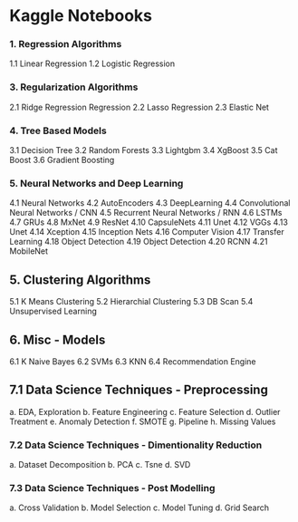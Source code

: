 # Kaggle Notebooks

### 1. Regression Algorithms
1.1 Linear Regression
1.2 Logistic Regression
   
### 3. Regularization Algorithms
2.1 Ridge Regression Regression
2.2 Lasso Regression
2.3 Elastic Net
   
### 4. Tree Based Models
3.1 Decision Tree
3.2 Random Forests
3.3 Lightgbm
3.4 XgBoost
3.5 Cat Boost
3.6 Gradient Boosting
   
### 5. Neural Networks and Deep Learning
4.1 Neural Networks
4.2 AutoEncoders
4.3 DeepLearning
4.4 Convolutional Neural Networks / CNN
4.5 Recurrent Neural Networks / RNN
4.6 LSTMs
4.7 GRUs
4.8 MxNet
4.9 ResNet
4.10 CapsuleNets
4.11 Unet
4.12 VGGs
4.13 Unet
4.14 Xception
4.15 Inception Nets
4.16 Computer Vision
4.17 Transfer Learning
4.18 Object Detection
4.19 Object Detection
4.20 RCNN
4.21 MobileNet

## 5. Clustering Algorithms
5.1 K Means Clustering
5.2 Hierarchial Clustering
5.3 DB Scan
5.4 Unsupervised Learning

## 6. Misc - Models
6.1 K Naive Bayes
6.2 SVMs
6.3 KNN
6.4 Recommendation Engine

## 7.1 Data Science Techniques - Preprocessing
a. EDA, Exploration
b. Feature Engineering
c. Feature Selection
d. Outlier Treatment
e. Anomaly Detection
f. SMOTE
g. Pipeline
h. Missing Values
### 7.2 Data Science Techniques - Dimentionality Reduction
a. Dataset Decomposition
b. PCA
c. Tsne
d. SVD
### 7.3 Data Science Techniques - Post Modelling
a. Cross Validation
b. Model Selection
c. Model Tuning
d. Grid Search

